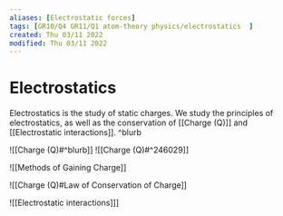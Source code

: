 ```yaml
---
aliases: [Electrostatic forces]
tags: [GR10/Q4 GR11/Q1 atom-theory physics/electrostatics  ]
created: Thu 03/11 2022
modified: Thu 03/11 2022
---
```

# Electrostatics
Electrostatics is the study of static charges. We study the principles of electrostatics, as well as the conservation of [[Charge (Q)]] and [[Electrostatic interactions]]. ^blurb

![[Charge (Q)#^blurb]]
![[Charge (Q)#^246029]]

![[Methods of Gaining Charge]]

![[Charge (Q)#Law of Conservation of Charge]]

![[Electrostatic interactions]]]